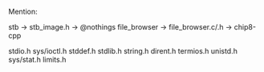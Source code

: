 Mention:

stb -> stb_image.h -> @nothings
file_browser -> file_browser.c/.h -> chip8-cpp

stdio.h
sys/ioctl.h
stddef.h
stdlib.h
string.h
dirent.h
termios.h
unistd.h
sys/stat.h
limits.h